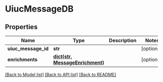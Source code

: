 # UiucMessageDB

## Properties
Name | Type | Description | Notes
------------ | ------------- | ------------- | -------------
**uiuc_message_id** | **str** |  | [optional] 
**enrichments** | [**dict(str, MessageEnrichment)**](MessageEnrichment.md) |  | [optional] 

[[Back to Model list]](../README.md#documentation-for-models) [[Back to API list]](../README.md#documentation-for-api-endpoints) [[Back to README]](../README.md)

